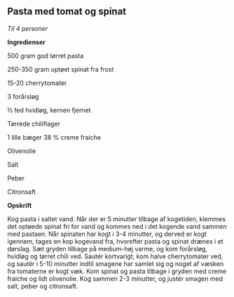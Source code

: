 ## Pasta med tomat og spinat 

*Til 4 personer*

**Ingredienser**

500 gram god tørret pasta

250-350 gram optøet spinat fra frost

15-20 cherrytomater

3 forårsløg

½ fed hvidløg, kernen fjernet

Tørrede chiliflager

1 lille bæger 38 % creme fraiche

Olivenolie

Salt

Peber

Citronsaft

**Opskrift**

Kog pasta i saltet vand. Når der er 5 minutter tilbage af kogetiden,
klemmes det optøede spinat fri for vand og kommes ned i det kogende vand
sammen med pastaen. Når spinaten har kogt i 3-4 minutter, og derved er
kogt igennem, tages en kop kogevand fra, hvorefter pasta og spinat
drænes i et dørslag. Sæt gryden tilbage på medium-høj varme, og kom
forårsløg, hvidløg og tørret chili ved. Sautér kortvarigt, kom halve
cherrytomater ved, og sautér i 5-10 minutter indtil smagene har samlet
sig og noget af væsken fra tomaterne er kogt væk. Kom spinat og pasta
tilbage i gryden med creme fraiche og lidt olivenolie. Kog sammen 2-3
minutter, og justér smagen med salt, peber og citronsaft.

